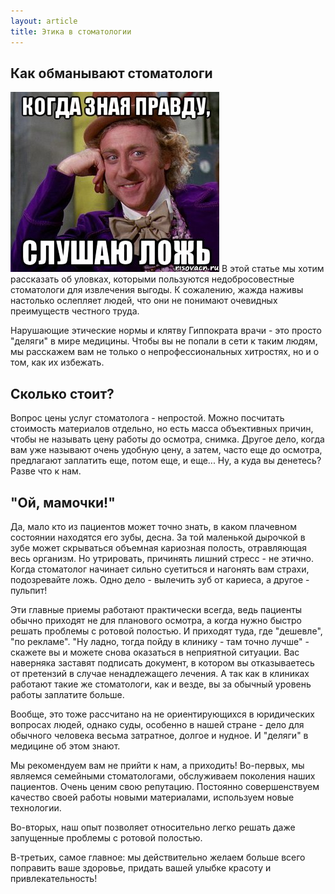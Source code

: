 ```yaml
---
layout: article
title: Этика в стоматологии
---
```

## Как обманывают стоматологи

<span class="image left">![Чесность в стоматологии](/images/moe.jpeg)</span>
В этой статье мы хотим рассказать об уловках, которыми пользуются недобросовестные стоматологи для извлечения выгоды. К сожалению, жажда наживы настолько ослепляет людей, что они не понимают очевидных преимуществ честного труда.

Нарушающие этические нормы и клятву Гиппократа врачи - это просто "деляги" в мире медицины. Чтобы вы не попали в сети к таким людям, мы расскажем вам не только о непрофессиональных хитростях, но и о том, как их избежать.  

## Сколько стоит?

Вопрос цены услуг стоматолога - непростой. Можно посчитать стоимость материалов отдельно, но есть масса объективных причин, чтобы не называть цену работы до осмотра, снимка. Другое дело, когда вам уже называют очень удобную цену, а затем, часто еще до осмотра, предлагают заплатить еще, потом еще, и еще... Ну, а куда вы денетесь? Разве что к нам.  

## "Ой, мамочки!"

Да, мало кто из пациентов может точно знать, в каком плачевном состоянии находятся его зубы, десна. За той маленькой дырочкой в зубе может скрываться объемная кариозная полость, отравляющая весь организм. Но утрировать, причинять лишний стресс - не этично. Когда стоматолог начинает сильно суетиться и нагонять вам страхи, подозревайте ложь. Одно дело - вылечить зуб от кариеса, а другое - пульпит!  

Эти главные приемы работают практически всегда, ведь пациенты обычно приходят не для планового осмотра, а когда нужно быстро решать проблемы с ротовой полостью. И приходят туда, где "дешевле", "по рекламе". "Ну ладно, тогда пойду в клинику - там точно лучше" - скажете вы и можете снова оказаться в неприятной ситуации. Вас наверняка заставят подписать документ, в котором вы отказываетесь от претензий в случае ненадлежащего лечения. А так как в клиниках работают такие же стоматологи, как и везде, вы за обычный уровень работы заплатите больше.  

Вообще, это тоже рассчитано на не ориентирующихся в юридических вопросах людей, однако суды, особенно в нашей стране - дело для обычного человека весьма затратное, долгое и нудное. И "деляги" в медицине об этом знают.  

Мы рекомендуем вам не прийти к нам, а приходить! Во-первых, мы являемся семейными стоматологами, обслуживаем поколения наших пациентов. Очень ценим свою репутацию. Постоянно совершенствуем качество своей работы новыми материалами, используем новые технологии.  

Во-вторых, наш опыт позволяет относительно легко решать даже запущенные проблемы с ротовой полостью.  

В-третьих, самое главное: мы действительно желаем больше всего поправить ваше здоровье, придать вашей улыбке красоту и привлекательность!